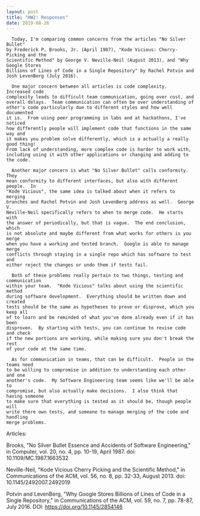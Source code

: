 ```yaml
---
layout: post
title: "HW2: Responses"
date: 2019-08-26
---
```


      Today, I'm comparing common concerns from the articles "No Silver Bullet" 
    by Frederick P. Brooks, Jr. (April 1987), "Kode Vicious: Cherry-Picking and the 
    Scientific Method" by George V. Neville-Neil (August 2013), and "Why Google Stores 
    Billions of Lines of Code in a Single Repository" by Rachel Potvin and 
    Josh LevenBerg (July 2016).  
  
      One major concern between all articles is code complexity.  Increased code
    complexity leads to difficult team communication, going over cost, and 
    overall delays.  Team communication can often be over understanding of 
    other's code particularly due to different styles and how well documented 
    it is.  From using peer programming in labs and at hackathons, I've noticed
    how differently people will implement code that functions in the same way and
    it makes you problem solve differently, which is a actually a really good thing!
    From lack of understanding, more complex code is harder to work with, 
    including using it with other applications or changing and adding to 
    the code.
  
      Another major concern is what "No Silver Bullet" calls conformity.  They 
    mean conformity to different interfaces, but also with different people.  In 
    "Kode Vicious", the same idea is talked about when it refers to merging 
    branches and Rachel Potvin and Josh LevenBerg address as well.  George V. 
    Neville-Neil specifically refers to when to merge code.  He starts with 
    the answer of periodically, but that is vague.  The end conclusion, which 
    is not absolute and maybe different from what works for others is you merge 
    when you have a working and tested branch.  Google is able to manage merge 
    conflicts through staying in a single repo which has software to test and 
    either reject the changes or undo them if tests fail.
  
      Both of these problems really pertain to two things, testing and communication 
    within your team.  "Kode Vicious" talks about using the scientific method 
    during software development.  Everything should be written down and created 
    tests should be the same as hypotheses to prove or disprove, which you keep all 
    of to learn and be reminded of what you've done already even if it has been 
    disproven.  By starting with tests, you can continue to revise code and check 
    if the new portions are working, while making sure you don't break the rest 
    of your code at the same time.  
    
      As for communication in teams, that can be difficult.  People in the teams need 
    to be willing to compromise in addition to understanding each other and one 
    another's code.  My Software Engineering team seems like we'll be able to 
    compromise, but also actually make decisions.  I also think that having someone
    to make sure that everything is tested as it should be, though people will 
    write there own tests, and someone to manage merging of the code and handling 
    merge problems.
  
  
Articles:

  Brooks, "No Silver Bullet Essence and Accidents of Software Engineering," in 
      Computer, vol. 20, no. 4, pp. 10-19, April 1987. doi: 10.1109/MC.1987.1663532

  Neville-Neil, "Kode Vicious Cherry Picking and the Scientific Method," in 
      Communications of the ACM, vol. 56, no. 8, pp. 32-33, August 2013.
      doi: 10.1145/2492007.2492019

  Potvin and LevenBerg, "Why Google Stores Billions of Lines of Code in a Single 
      Repository," in Communications of the ACM, vol. 59, no. 7, pp. 78-87, 
      July 2016. DOI: https://doi.org/10.1145/2854146
 
